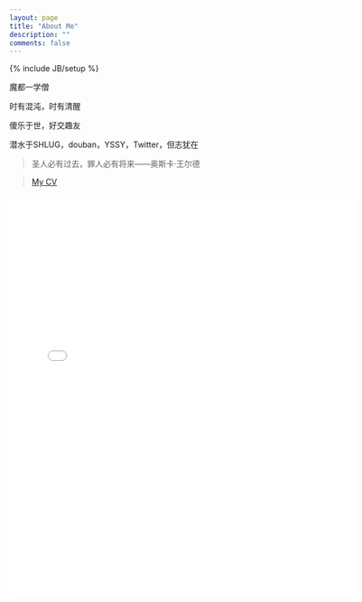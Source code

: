 ```yaml
---
layout: page
title: "About Me"
description: ""
comments: false
---
```

{% include JB/setup %}

魔都一学僧

时有混沌，时有清醒

傻乐于世，好交趣友

潜水于SHLUG，douban，YSSY，Twitter，但志犹在

> 圣人必有过去，罪人必有将来——奥斯卡·王尔德 

> [My CV](WangHao_CV.pdf)

<iframe src="//instagram.com/p/SC1fivEKsn/embed/" width="612" height="710" frameborder="0" scrolling="no" allowtransparency="true"></iframe>
